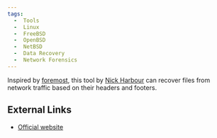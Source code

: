 ```yaml
---
tags:
  -  Tools
  -  Linux
  -  FreeBSD
  -  OpenBSD
  -  NetBSD
  -  Data Recovery
  -  Network Forensics
---
```

Inspired by [foremost](foremost.md), this tool by [Nick
Harbour](nick_harbour.md) can recover files from network traffic
based on their headers and footers.

## External Links

- [Official website](https://tcpxtract.sourceforge.net/)